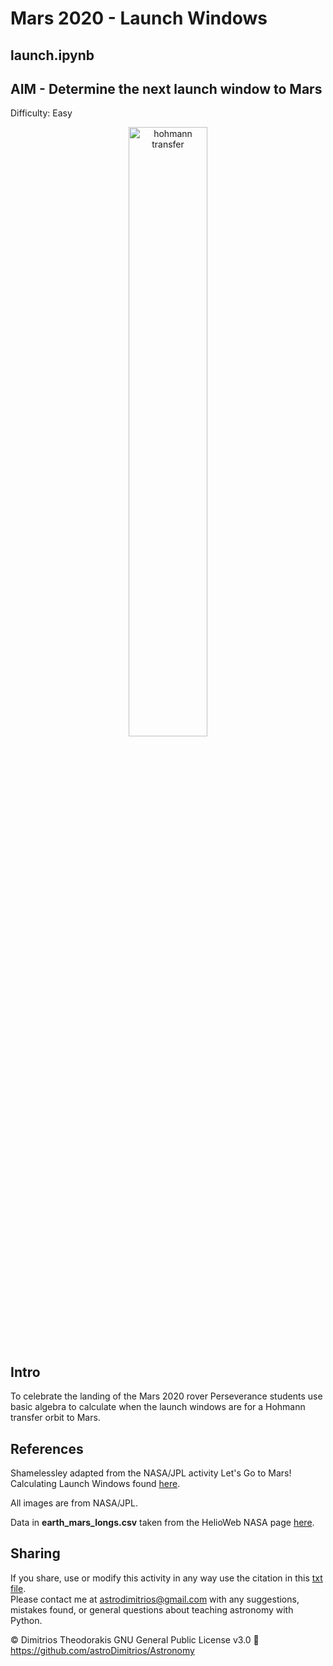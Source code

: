 # Mars 2020 - Launch Windows

## launch.ipynb
## AIM - Determine the next launch window to Mars
Difficulty: Easy

<center>
    <img width="50%" src="./Images/hohmann_transfer.png" alt='hohmann transfer'>
</center>

## Intro

To celebrate the landing of the Mars 2020 rover Perseverance students use basic algebra to calculate when the launch windows are for a Hohmann transfer orbit to Mars.

## References

Shamelessley adapted from the NASA/JPL activity Let's Go to Mars! Calculating Launch Windows found [here](https://www.jpl.nasa.gov/edu/teach/activity/lets-go-to-mars-calculating-launch-windows/?utm_source=iContact&utm_medium=email&utm_campaign=nasajpl-edu&utm_content=m2msc_week2).

All images are from NASA/JPL.

Data in **earth_mars_longs.csv** taken from the HelioWeb NASA page [here](https://omniweb.gsfc.nasa.gov/coho/helios/heli.html). 

## Sharing

If you share, use or modify this activity in any way use the citation in this [txt file](https://github.com/astroDimitrios/Astronomy/blob/master/CITATION.txt).    
Please contact me at astrodimitrios@gmail.com with any suggestions, mistakes found, or general questions about teaching astronomy with Python.

© Dimitrios Theodorakis GNU General Public License v3.0 
https://github.com/astroDimitrios/Astronomy  